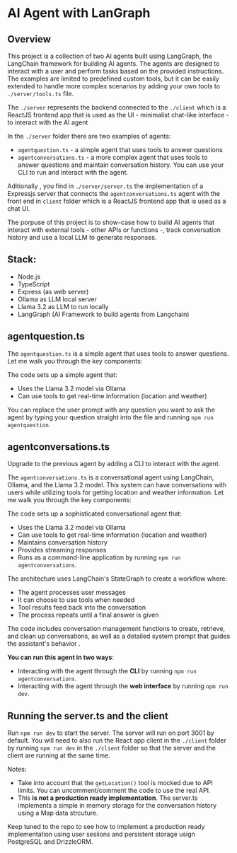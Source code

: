 # AI Agent with LanGraph

## Overview
This project is a collection of two AI agents built using LangGraph, the LangChain framework for building AI agents. The agents are designed to interact with a user and perform tasks based on the provided instructions. The examples are limited to predefined custom tools, but it can be easily extended to handle more complex scenarios by adding your own tools to `./server/tools.ts` file.

The `./server` represents the backend connected to the `./client` which is a ReactJS frontend app that is used as the UI - minimalist chat-like interface -  to interact with the AI agent

In the `./server` folder there are two examples of agents:

- `agentquestion.ts` - a simple agent that uses tools to answer questions
- `agentconversations.ts` - a more complex agent that uses tools to answer questions and maintain conversation history. You can use your CLI to run and interact with the agent. 

Aditionally , you find in `./server/server.ts` the implementation of a Expressjs server that connects the `agentconversations.ts` agent with the front end in `client` folder which is a ReactJS frontend app that is used as a chat UI. 

The porpuse of this project is to show-case how to build AI agents that interact with external tools - other APIs or functions -, track conversation history and use a local LLM to generate responses. 

## Stack:
- Node.js
- TypeScript
- Express (as web server)
- Ollama as LLM local server
- Llama 3.2 as LLM to run locally
- LangGraph (AI Framework to build agents from Langchain)

## agentquestion.ts

The `agentquestion.ts` is a simple agent that uses tools to answer questions. Let me walk you through the key components:

The code sets up a simple agent that:

- Uses the Llama 3.2 model via Ollama
- Can use tools to get real-time information (location and weather) 

You can replace the user prompt with any question you want to ask the agent by typing your question straight into the file and running `npm run agentquestion`.

## agentconversations.ts

Upgrade to the previous agent by adding a CLI to interact with the agent. 

The `agentconversations.ts` is a conversational agent using LangChain, Ollama, and the Llama 3.2 model. This system can have conversations with users while utilizing tools for getting location and weather information. Let me walk you through the key components:

The code sets up a sophisticated conversational agent that:

- Uses the Llama 3.2 model via Ollama
- Can use tools to get real-time information (location and weather)
- Maintains conversation history
- Provides streaming responses
- Runs as a command-line application by running `npm run agentconversations`.

The architecture uses LangChain's StateGraph to create a workflow where:

- The agent processes user messages
- It can choose to use tools when needed
- Tool results feed back into the conversation
- The process repeats until a final answer is given

The code includes conversation management functions to create, retrieve, and clean up conversations, as well as a detailed system prompt that guides the assistant's behavior .

**You can run this agent in two ways**:

- Interacting with the agent through the **CLI** by running `npm run agentconversations`.
- Interacting with the agent through the **web interface** by running `npm run dev`.

## Running the server.ts and the client

Run `npm run dev` to start the server. The server will run on port 3001 by default. You will need to also run the React app client in the `./client` folder by running `npm run dev` in the `./client` folder so that the server and the client are running at the same time.


Notes: 

- Take into account that the `getLocation()` tool is mocked due to API limits. You can uncomment/comment the code to use the real API.
- This **is not a production ready implementation**. The server.ts implements  a simple in memory storage for the conversation history using a Map data strcuture. 

Keep tuned to the repo to see how to implement a production ready implementation using user sesiions and persistent storage usign PostgreSQL and DrizzleORM.